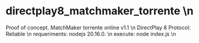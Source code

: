 # directplay8_matchmaker_torrente \n
Proof of concept. MatchMaker torrente online v1.1 \n
DirectPlay 8 Protocol: Reliable \n
requeriments: nodejs 20.16.0. \n
execute: node index.js \n
